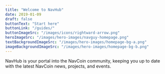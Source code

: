 ```yaml
---
title: "Welcome to NavHub"
date: 2019-01-09
draft: false
buttonText: "Start here"
buttonLink: "/guides/"
buttonImageSrc: "/images/icons/rightward-arrow.png"
heroImageSrc: "/images/hero-images/navguy-homepage.png"
textBackgroundImageSrc: "/images/hero-images/homepage-bg-a.png"
imageBackgroundImageSrc: "/images/hero-images/homepage-bg-b.png"
---
```

NavHub is your portal into the NavCoin community, keeping you up to date with the latest NavCoin news, projects, and events.